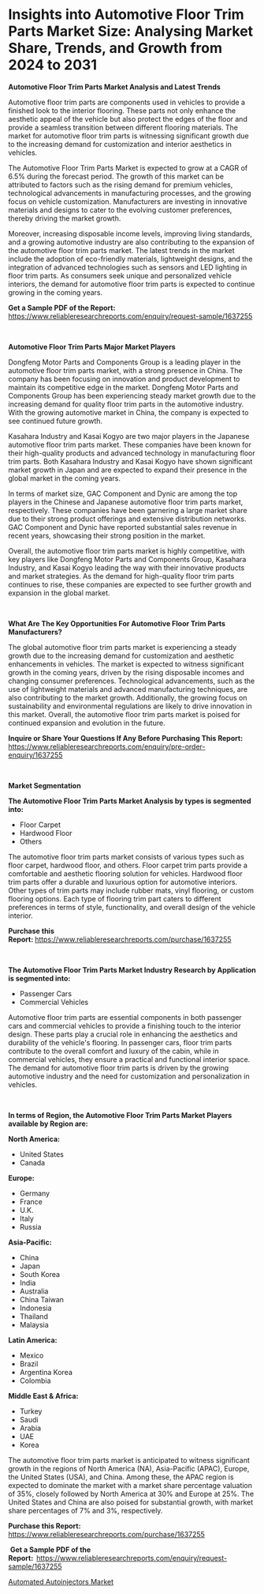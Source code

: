 <p><h1>Insights into Automotive Floor Trim Parts Market Size: Analysing Market Share, Trends, and Growth from 2024 to 2031</h1></p><p><strong>Automotive Floor Trim Parts Market Analysis and Latest Trends</strong></p>
<p><p>Automotive floor trim parts are components used in vehicles to provide a finished look to the interior flooring. These parts not only enhance the aesthetic appeal of the vehicle but also protect the edges of the floor and provide a seamless transition between different flooring materials. The market for automotive floor trim parts is witnessing significant growth due to the increasing demand for customization and interior aesthetics in vehicles. </p><p>The Automotive Floor Trim Parts Market is expected to grow at a CAGR of 6.5% during the forecast period. The growth of this market can be attributed to factors such as the rising demand for premium vehicles, technological advancements in manufacturing processes, and the growing focus on vehicle customization. Manufacturers are investing in innovative materials and designs to cater to the evolving customer preferences, thereby driving the market growth.</p><p>Moreover, increasing disposable income levels, improving living standards, and a growing automotive industry are also contributing to the expansion of the automotive floor trim parts market. The latest trends in the market include the adoption of eco-friendly materials, lightweight designs, and the integration of advanced technologies such as sensors and LED lighting in floor trim parts. As consumers seek unique and personalized vehicle interiors, the demand for automotive floor trim parts is expected to continue growing in the coming years.</p></p>
<p><strong>Get a Sample PDF of the Report:&nbsp;</strong> <a href="https://www.reliableresearchreports.com/enquiry/request-sample/1637255">https://www.reliableresearchreports.com/enquiry/request-sample/1637255</a></p>
<p>&nbsp;</p>
<p><strong>Automotive Floor Trim Parts Major Market Players</strong></p>
<p><p>Dongfeng Motor Parts and Components Group is a leading player in the automotive floor trim parts market, with a strong presence in China. The company has been focusing on innovation and product development to maintain its competitive edge in the market. Dongfeng Motor Parts and Components Group has been experiencing steady market growth due to the increasing demand for quality floor trim parts in the automotive industry. With the growing automotive market in China, the company is expected to see continued future growth.</p><p>Kasahara Industry and Kasai Kogyo are two major players in the Japanese automotive floor trim parts market. These companies have been known for their high-quality products and advanced technology in manufacturing floor trim parts. Both Kasahara Industry and Kasai Kogyo have shown significant market growth in Japan and are expected to expand their presence in the global market in the coming years. </p><p>In terms of market size, GAC Component and Dynic are among the top players in the Chinese and Japanese automotive floor trim parts market, respectively. These companies have been garnering a large market share due to their strong product offerings and extensive distribution networks. GAC Component and Dynic have reported substantial sales revenue in recent years, showcasing their strong position in the market.</p><p>Overall, the automotive floor trim parts market is highly competitive, with key players like Dongfeng Motor Parts and Components Group, Kasahara Industry, and Kasai Kogyo leading the way with their innovative products and market strategies. As the demand for high-quality floor trim parts continues to rise, these companies are expected to see further growth and expansion in the global market.</p></p>
<p>&nbsp;</p>
<p><strong>What Are The Key Opportunities For Automotive Floor Trim Parts Manufacturers?</strong></p>
<p><p>The global automotive floor trim parts market is experiencing a steady growth due to the increasing demand for customization and aesthetic enhancements in vehicles. The market is expected to witness significant growth in the coming years, driven by the rising disposable incomes and changing consumer preferences. Technological advancements, such as the use of lightweight materials and advanced manufacturing techniques, are also contributing to the market growth. Additionally, the growing focus on sustainability and environmental regulations are likely to drive innovation in this market. Overall, the automotive floor trim parts market is poised for continued expansion and evolution in the future.</p></p>
<p><strong>Inquire or Share Your Questions If Any Before Purchasing This Report:</strong> <a href="https://www.reliableresearchreports.com/enquiry/pre-order-enquiry/1637255">https://www.reliableresearchreports.com/enquiry/pre-order-enquiry/1637255</a></p>
<p>&nbsp;</p>
<p><strong>Market Segmentation</strong></p>
<p><strong>The Automotive Floor Trim Parts Market Analysis by types is segmented into:</strong></p>
<p><ul><li>Floor Carpet</li><li>Hardwood Floor</li><li>Others</li></ul></p>
<p><p>The automotive floor trim parts market consists of various types such as floor carpet, hardwood floor, and others. Floor carpet trim parts provide a comfortable and aesthetic flooring solution for vehicles. Hardwood floor trim parts offer a durable and luxurious option for automotive interiors. Other types of trim parts may include rubber mats, vinyl flooring, or custom flooring options. Each type of flooring trim part caters to different preferences in terms of style, functionality, and overall design of the vehicle interior.</p></p>
<p><strong>Purchase this Report:&nbsp;</strong><a href="https://www.reliableresearchreports.com/purchase/1637255">https://www.reliableresearchreports.com/purchase/1637255</a></p>
<p>&nbsp;</p>
<p><strong>The Automotive Floor Trim Parts Market Industry Research by Application is segmented into:</strong></p>
<p><ul><li>Passenger Cars</li><li>Commercial Vehicles</li></ul></p>
<p><p>Automotive floor trim parts are essential components in both passenger cars and commercial vehicles to provide a finishing touch to the interior design. These parts play a crucial role in enhancing the aesthetics and durability of the vehicle's flooring. In passenger cars, floor trim parts contribute to the overall comfort and luxury of the cabin, while in commercial vehicles, they ensure a practical and functional interior space. The demand for automotive floor trim parts is driven by the growing automotive industry and the need for customization and personalization in vehicles.</p></p>
<p>&nbsp;</p>
<p><strong>In terms of Region, the Automotive Floor Trim Parts Market Players available by Region are:</strong></p>
<p>
    <p> <strong> North America: </strong>
        <ul>
            <li>United States</li>
            <li>Canada</li>
        </ul>
        </p> 
    <p> <strong> Europe: </strong>
        <ul>
            <li>Germany</li>
            <li>France</li>
            <li>U.K.</li>
            <li>Italy</li>
            <li>Russia</li>
        </ul>
        </p> 
    <p> <strong> Asia-Pacific: </strong>
        <ul>
            <li>China</li>
            <li>Japan</li>
            <li>South Korea</li>
            <li>India</li>
            <li>Australia</li>
            <li>China Taiwan</li>
            <li>Indonesia</li>
            <li>Thailand</li>
            <li>Malaysia</li>
        </ul>
        </p> 
    <p> <strong> Latin America: </strong>
        <ul>
            <li>Mexico</li>
            <li>Brazil</li>
            <li>Argentina Korea</li>
            <li>Colombia</li>
        </ul>
        </p> 
    <p> <strong> Middle East & Africa: </strong>
        <ul>
            <li>Turkey</li>
            <li>Saudi</li>
            <li>Arabia</li>
            <li>UAE</li>
            <li>Korea</li>
        </ul>
    </p>
    </p>
<p><p>The automotive floor trim parts market is anticipated to witness significant growth in the regions of North America (NA), Asia-Pacific (APAC), Europe, the United States (USA), and China. Among these, the APAC region is expected to dominate the market with a market share percentage valuation of 35%, closely followed by North America at 30% and Europe at 25%. The United States and China are also poised for substantial growth, with market share percentages of 7% and 3%, respectively.</p></p>
<p><strong>Purchase this Report: </strong><a href="https://www.reliableresearchreports.com/purchase/1637255">https://www.reliableresearchreports.com/purchase/1637255</a></p>
<p>&nbsp;<strong>Get a Sample PDF of the Report:&nbsp;&nbsp;</strong><a href="https://www.reliableresearchreports.com/enquiry/request-sample/1637255">https://www.reliableresearchreports.com/enquiry/request-sample/1637255</a></p>
<p><strong></strong></p>
<p><p><a href="https://github.com/sougarounis/Market-Research-Report-List-1/blob/main/automated-autoinjectors-market.md">Automated Autoinjectors Market</a></p></p>